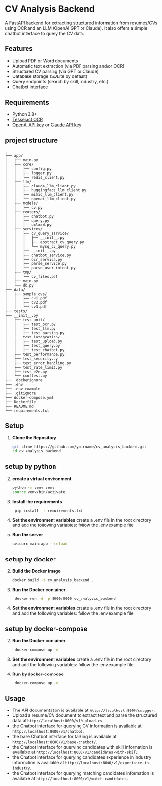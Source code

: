 # CV Analysis Backend

A FastAPI backend for extracting structured information from resumes/CVs using OCR and an LLM (OpenAI GPT or Claude). It
also offers a simple chatbot interface to query the CV data.

## Features

- Upload PDF or Word documents
- Automatic text extraction (via PDF parsing and/or OCR)
- Structured CV parsing (via GPT or Claude)
- Database storage (SQLite by default)
- Query endpoints (search by skill, industry, etc.)
- Chatbot interface

## Requirements

- Python 3.8+
- [Tesseract OCR](path/to/tesseract)
- [OpenAI API key](https://beta.openai.com/signup/) or [Claude API key](https://claude.ai/)

## project structure

```
.
├── app/
│   ├── main.py
│   ├── core/
│   │   ├── config.py
│   │   ├── logger.py
│   │   └── redis_client.py
│   ├── llm/
│   │   ├── claude_llm_client.py
│   │   ├── huggingface_llm_client.py
│   │   ├── mimic_llm_client.py
│   │   └── openai_llm_client.py
│   ├── models/
│   │   ├── cv.py
│   ├── routers/
│   │   ├── chatbot.py
│   │   ├── query.py
│   │   ├── upload.py
│   ├── services/
│   │   ├── cv_query_service/
│   │   │   ├── __init__.py
│   │   │   ├── abstract_cv_query.py
│   │   │   └── mysq_cv_query.py
│   │   ├── __init__.py
│   │   ├── chatbot_service.py
│   │   ├── ocr_service.py
│   │   ├── parse_service.py
│   │   └── parse_user_intent.py
│   ├── tmp/
│   │   └── cv_files.pdf
│   ├── main.py
│   └── db.py
├── data/
│   ├── sample_cvs/
│   │   ├── cv1.pdf
│   │   ├── cv2.pdf
│   │   └── cv3.pdf
├── tests/
├── __init__.py
│   ├── test_unit/
│   │   ├── test_ocr.py
│   │   ├── test_llm.py
│   │   ├── test_parsing.py
│   ├── test_integration/
│   │   ├── test_upload.py
│   │   ├── test_query.py
│   │   ├── test_chatbot.py
│   ├── test_performance.py
│   ├── test_security.py
│   ├── test_error_handling.py
│   ├── test_rate_limit.py
│   ├── test_e2e.py
│   └── conftest.py
├── .dockerignore
├── .env
├── .env.example
├── .gitignore
├── docker-compose.yml
├── Dockerfile
├── README.md
└── requirements.txt
```

## Setup

1. **Clone the Repository**

   ```bash
   git clone https://github.com/yourname/cv_analysis_backend.git
   cd cv_analysis_backend
    ```

## setup by python

2. **create a virtual environment**

   ```bash
   python -m venv venv
   source venv/bin/activate
   ```
3. **Install the requirements**

   ```bash
    pip install -r requirements.txt
    ```
4. **Set the environment variables**
   create a .env file in the root directory and add the following variables:
   follow the .env.example file


6. **Run the server**

   ```bash
   uvicorn main:app --reload
   ```

## setup by docker

2. **Build the Docker image**

   ```bash
   docker build -t cv_analysis_backend .
   ```
3. **Run the Docker container**

   ```bash
    docker run -d -p 8000:8000 cv_analysis_backend
    ```
4. **Set the environment variables**
   create a .env file in the root directory and add the following variables:
   follow the .env.example file

## setup by docker-compose

2. **Run the Docker container**

   ```bash
    docker-compose up -d
    ```
3. **Set the environment variables**
   create a .env file in the root directory and add the following variables:
   follow the .env.example file
4. **Run by docker-compose**

   ```bash
    docker-compose up -d
    ```

## Usage

- The API documentation is available at `http://localhost:8000/swagger`.
- Upload a resume/CV document to extract text and parse the structured data at `http://localhost:8000/v1/upload-cv`.
- the Chatbot interface for querying CV information is available at `http://localhost:8000/v1/chatbot`.
- the base Chatbot interface for talking is available at `http://localhost:8000/v1/base-chatbot/`.
- the Chatbot interface for querying candidates with skill information is available
  at `http://localhost:8000/v1/candidates-with-skill`.
- the Chatbot interface for querying candidates experience in industry information is available
  at `http://localhost:8000/v1/experience-in-industry`.
- the Chatbot interface for querying matching candidates information is available
  at `http://localhost:8000/v1/match-candidates`.
